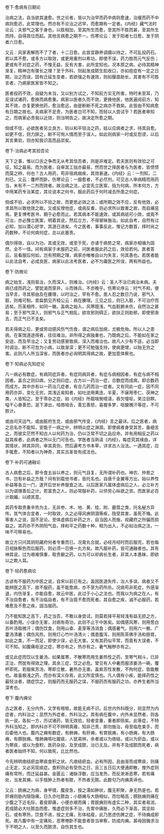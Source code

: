 卷下·愈病有日期论

治病之法，自当欲其速愈。世之论者，皆以为治早而药中病则愈速，治缓而药不中病则愈迟，此常理也。然亦有不论治之迟早，而愈期有一定者。《内经》藏气法时论云：夫邪气之客于身也，以胜相加，至其所生而愈，至其所不胜而甚，至其所生而持，自得其位而起。其他言病愈之期不一。伤寒论云：发于阳者七日愈，发于阴者六日愈。

又云：风家表解而不了了者，十二日愈。此皆宜静养调摄以待之，不可乱投药石。若以其不愈，或多方以取效，或更用重剂以希功，即使不误，药力胜而元气反伤；更或有不对症之药，不惟无益，反有大害，此所宜知也。况本原之病，必待其精神渐复，精神岂有骤长之理？至于外科，则起发成脓生肌收口，亦如痘症有一定之日期，治之而误，固有迁延生变者，若欲强之有速效，则如揠苗助长，其害有不可胜言者，乃病家医家皆不知之。

医者投药不效，自疑为未当，又以别方试之，不知前方实无所害，特时未至耳，乃反误试诸药，愈换而病愈重。病家以医者久而不效，更换他医，他医遍阅前方，知其不效，亦复更换他药，愈治愈远，由是断断不死之病亦不救矣。此皆由不知病愈有日期之故也。夫病家不足责，为医者岂可不知，而轻以人尝试乎？若医者审知之，而病家必责我以近效，则当明告之，故决定所愈之期。

倘或不信，必欲医者另立良方，则以和平轻淡之药，姑以应病者之求，待其自愈。如更不信，则力辞之，断不可徇人情而至于误人。如此则病家一时或反怨谤，以后其言果验，则亦知我识高而品崇矣。

卷下·治病必考其验否论

天下之事，惟以口舌之争而无从考其信否者，则是非难定。若夫医则有效验之可征，知之最易。而为医者，自审其工拙亦最易，然而世之择医者与为医者，皆愦愦而莫之辨，何也？古人用药，苟非宿病痼疾，其效甚速。《内经》云：一剂知，二剂已。又云：覆杯而卧。伤寒论云：一服愈者，不必尽剂。可见古人审病精而用药当，未有不一二剂而效者。故治病之法，必宜先立医案，指为何病，所本何方，方中用某药专治某症，其论说本之何书，服此药后于何时减去所患之何症。

倘或不验，必求所以不验之故，而更思必效之法；或所期之效不应，反有他效，必求其所以致他效之故。又或反增他症，或病反重，则必求所以致害之故，而自痛惩焉。更复博考医书，期于必愈而止。若其病本不能速效，或其病祇可小效，或竟不可治，亦必豫立医案，明着其说，然后立方，不得冒昧施治。如此自考，自然有过必知，加以潜心好学，其道日进矣。今之医者，事事反此，惟记方数首，择时尚之药数种，不论何病何症，总以此塞责。

偶尔得效，自以为功，其或无效，或至于死，亦诿于病势之常，病家亦相循为固然，全不一怪。间有病家于未服药之前，问医者服此药之后，效验若何。医者答云，且看服后何如，岂有预期之理，病家亦唯唯自以为失言，何其愚也。若医者能以此法自考，必成良医，病家以此法考医者，必不为庸医之所误，两有所益也。

卷下·防微论

病之始生，浅则易治，久而深入，则难治。《内经》云：圣人不治已病治未病。夫病已成而药之，譬犹渴而穿井，斗而铸兵，不亦晚乎。伤寒论序云：时气不和，便当早言，寻其邪由及在腠理，以时治之，罕有不愈。患人忍之数日乃说，邪气入脏，则难可制。昔扁鹊见齐桓公云：病在腠理。三见之后，则已入脏，不可治疗而逃矣。历圣相传，如同一辙。盖病之始入，风寒既浅，气血脏腑未伤，自然治之甚易；至于邪气深入，则邪气与正气相乱，欲攻邪则碍正，欲扶正则助邪，即使邪渐去，而正气已不支矣。

若夫得病之后，更或劳动感风伤气伤食，谓之病后加病，尤极危殆。所以人之患病，在客馆道途得者，往往难治。非所得之病独重也，乃既病之后，不能如在家之安适，而及早治之；又复劳动感冒致病，深入而难治也。故凡人少有不适，必当即时调治，断不可忽为小病，以致渐深；更不可勉强支持，使病更增，以贻无穷之害。此则凡人所当深省，而医者亦必询明其得病之故，更加意体察也。

卷下·知病必先知症论

凡一病必有数症。有病同症异者，有症同病异者，有症与病相因者，有症与病不相因者。盖合之则曰病，分之则曰症。古方以一药治一症，合数症而成病，即合数药而成方。其中亦有以一药治几症者，有合几药而治一症者。又有同此一症，因不同用药亦异，变化无穷。其浅近易知者，如吐逆用黄连、半夏，不寐用枣仁、茯神之类，人皆知之。至于零杂之症，如《内经》所载喘惋噫语，吞欠嚏呕，笑泣目瞑，嗌干心悬善恐，涎下涕出，啮唇啮舌，善忘善怒，喜握多梦，呕酸魄汗等症，不可胜计。

或由司天运气，或由脏府生克，或由邪气传变，《内经》言之最详。后之医者，病之总名亦不能知，安能于一病之中，辨明众症之渊源。即使病者身受其苦，备细言之，而彼实茫然不知古人以何药为治，仍以泛常不切之品应命。并有用相反之药以益其疾者，此病者之所以无门可告也。学医者当熟读《内经》，每症究其缘由，详其情状，辨其异同，审其真伪，然后遍考方书本草，详求古人治法。一遇其症，应手辄愈，不知者以为神奇，其实古圣皆有成法也。

卷下·补药可通融论

古人病愈之后，即令食五谷以养之，则元气自复，无所谓补药也。神农、仲景之书，岂有补益之方哉？间有别载他书者，皆托名也。自唐千金翼等方出，始以养性补益等各立一门，遂开后世补养服食之法。以后医家凡属体虚病后之人，必立补方以为调理善后之计。若富贵之人，则必常服补药，以供劳心纵欲之资。而医家必百计取媚，以顺其意。

其药专取贵重辛热为主，无非参、术、地、黄、桂、附、鹿茸之类，托名秘方异传。其气体合宜者，一时取效，久之必得风痹阴涸等疾，隐受其害，虽死不悔。此等害人之说，固不足论。至体虚病后补药之方，自当因人而施，视藏府之所偏而损益之。其药亦不外阴阳气血，择和平之药数十种，相为出入，不必如治病之法，一味不可移易也。

故立方只问其阴阳藏府何者专重而已。况膏丸合就，必经月经时而后服完，若也每日视脉察色而后服药，则必须一日换一丸方矣。故凡服补药，皆可通融者也。其有神其说，过为艰难慎重，取贵僻之药，以为可以却病长生者，非其人本愚昧，即欲以之欺人耳。

卷下·轻药愈病论

古谚有不服药为中医之说，自宋以前已有之。盖因医道失传，治人多误，病者又不能辨医之高下，故不服药，虽不能愈病，亦不至为药所杀。况病苟非死症，外感渐退，内伤渐复，亦能自愈，故云中医，此过于小心之法也。而我以为病之在人，有不治自愈者，有不治临自者，有不治竟不愈而死者。其自愈之疾，诚不必服药，若难愈及不愈之疾，固当服药。

乃不能知医之高下，药之当否，不敢以身尝试，则莫若择平易轻浅有益无损之方，以备酌用。小误亦无害，对病有奇功，此则不止于中医矣。如偶感风寒，则用葱白苏叶汤取微汗；偶伤饮食，则用山查、麦芽等汤消食；偶感暑气，则用六一散、广藿汤清暑；偶伤风热，则用灯心竹叶汤清火；偶患腹泻，则用陈茶佛手汤和肠胃。如此之类，不一而足，即使少误，必无大害。又有其药似平常，而竟有大误者，不可不知。如腹痛呕逆之症，寒亦有之，热亦有之，暑气触秽亦有之。

或见此症而饮以生姜汤，如果属寒，不散寒而用生姜热性之药，至寒气相斗，已非正治，然犹有得效之理。其余三症，饮之必危。曾见有人中暑而服浓姜汤一碗，覆杯即死。若服紫苏汤，寒即立散，暑热亦无害。盖紫苏性发散，不拘何症，皆能散也。故虽极浅之药，而亦有深义存焉，此又所宜慎也。凡人偶有小疾，能择药性之最轻淡者，随症饮之，则服药而无服药之误，不服药而有服药之功，亦养生者所当深考也。

卷下·腹内痈论

古之医者，无分内外，又学有根柢，故能无病不识。后世内外科既分，则显然为内症者，内科治之；显然为外症者，外科治之。其有病在腹中，内外未显然者，则各执一说，各拟一方，历试诸药，皆无效验，轻者变重，重者即殒矣。此等症，不特外科当知之，即内科亦不可不辨明真碓，知非己责，即勿施治，毋至临危束手，而后委他人也。腹内之痈有数症，有肺痈，有肝痈，有胃脘痈，有小肠痈，有大肠痈，有膀胱痈。惟肺痈咳吐腥痰，人犹易辨，余者或以为痞结，或以为瘀血，或以为寒痰，或以为食积，医药杂投，及至成脓，治已无及。并有不及成脓而死者，病者医者始终不知，何以致死，比比然也。

今先辨明痞结瘀血寒痰食积之状。凡痞结瘀血，必有所因，且由渐而成寒痰，则痛止无定，又必另现痰症。食积则必有受伤之日，且三五日后大便通即散，惟外症则痛有常所，而迁延益甚。金匮云：诸脉浮数，应当发热，而反淅淅恶寒，若有痛处，当发其痈，以手按肿上热者有脓，不热者无脓。此数句乃内痈真谛也。

又云：肠痈之为病，身甲错，腹皮急，按之濡如肿状，腹无积聚，身无热是也。若肝痈则胁内隐隐痛，日久亦吐脓血；小肠痈与大肠相似，而位略高；膀胱痈则痛在少腹之下近毛际，着皮即痛，小便亦艰而痛；胃脘痈则有虚实二种，其实者易消，若成脓必大吐脓血而愈，惟虚症则多不治，先胃中痛胀，久而必下渐高，其坚如石，或有寒热，饮食不进，按之尤痛，形体枯瘦，此乃思虑伤脾之症，不待痈成即死。故凡腹中有一定痛处，恶寒倦卧不能食者皆当审察，防成内痈。甚毋因循求治于不明之人，以至久而脓溃，自伤其生也。


